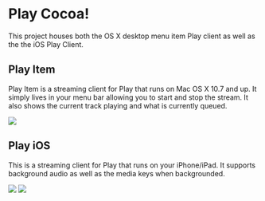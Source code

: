 # Play Cocoa!

This project houses both the OS X desktop menu item Play client as well as the the iOS Play Client.


## Play Item

Play Item is a streaming client for Play that runs on Mac OS X 10.7 and up. It simply lives in your menu bar allowing you to start and stop the stream. It also shows the current track playing and what is currently queued.

![](http://f.cl.ly/items/3J2U1Z2x033R3p1I1J0b/play-item.png)

## Play iOS

This is a streaming client for Play that runs on your iPhone/iPad. It supports background audio as well as the media keys when backgrounded.

![](http://f.cl.ly/items/1Z1W3P351q2V1m2v3n12/play-ios-iphone.png) ![](http://f.cl.ly/items/2Z0O09320f142y3x163q/play-ios-ipad.png)